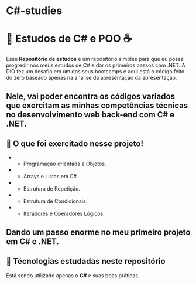# C#-studies
# 🚀 Estudos de C# e POO ☕️

Esse **Repositório de estudos** é um repósitório simples para que eu possa progredir nos meus estudos de C# e dar os primeiros passos com .NET. A DIO fez um desafio em um dos seus bootcamps e aqui está o código feito do zero baseado apenas na análise da apresentação da apresentação.

Nele, vai poder encontra os códigos variados que exercitam as minhas competências técnicas no desenvolvimento web back-end com C# e .NET.
---

## 📝 O que foi exercitado nesse projeto!

- - Programação orientada a Objetos.
- - Arrays e Listas em C#.
- - Estrutura de Repetição.
- - Estrutura de Condicionais.
- - Iteradores e Operadores Lógicos.

Dando um passo enorme no meu primeiro projeto em C# e .NET.
---

## 📁 Técnologias estudadas neste repositório

Está sendo utilizado apenas o **C#** e suas boas práticas.
